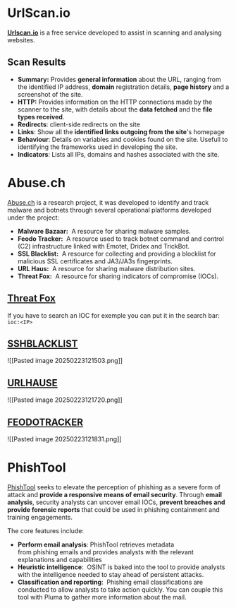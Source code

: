 # UrlScan.io
[**Urlscan.io**](https://urlscan.io/) is a free service developed to assist in scanning and analysing websites. 
## Scan Results
- **Summary:** Provides **general information** about the URL, ranging from the identified IP address, **domain** registration details, **page history** and a screenshot of the site.
- **HTTP:** Provides information on the HTTP connections made by the scanner to the site, with details about the **data fetched** and the **file types received**.
- **Redirects**: client-side redirects on the site
- **Links**: Show all the **identified links outgoing from the site**'s homepage
- **Behaviour**: Details on variables and cookies found on the site. Usefull to identifying the frameworks used in developing the site.
- **Indicators**: Lists all IPs, domains and hashes associated with the site.
# Abuse.ch
[Abuse.ch](https://abuse.ch/) is a research project, it was developed to identify and track malware and botnets through several operational platforms developed under the project:
- **Malware Bazaar:**  A resource for sharing malware samples.
- **Feodo Tracker:**  A resource used to track botnet command and control (C2) infrastructure linked with Emotet, Dridex and TrickBot.
- **SSL Blacklist:**  A resource for collecting and providing a blocklist for malicious SSL certificates and JA3/JA3s fingerprints.
- **URL Haus:**  A resource for sharing malware distribution sites.
- **Threat Fox:**  A resource for sharing indicators of compromise (IOCs).
## [Threat Fox](https://threatfox.abuse.ch/)
If you have to search an IOC for exemple you can put it in the search bar:
`ioc:<IP>`
## [SSHBLACKLIST](https://sslbl.abuse.ch/)
![[Pasted image 20250223121503.png]]
## [URLHAUSE](https://urlhaus.abuse.ch/)
![[Pasted image 20250223121720.png]]
## [FEODOTRACKER](https://feodotracker.abuse.ch/)
![[Pasted image 20250223121831.png]]
# PhishTool
[PhishTool](https://www.phishtool.com/) seeks to elevate the perception of phishing as a severe form of attack and **provide a responsive means of email security**. Through **email analysis**, security analysts can uncover email IOCs, **prevent breaches and provide forensic reports** that could be used in phishing containment and training engagements.

The core features include:
- **Perform email analysis**: PhishTool retrieves metadata from phishing emails and provides analysts with the relevant explanations and capabilities
- **Heuristic intelligence**:  OSINT is baked into the tool to provide analysts with the intelligence needed to stay ahead of persistent attacks.
- **Classification and reporting**:  Phishing email classifications are conducted to allow analysts to take action quickly.
You can couple this tool with Pluma to gather more information about the mail.


